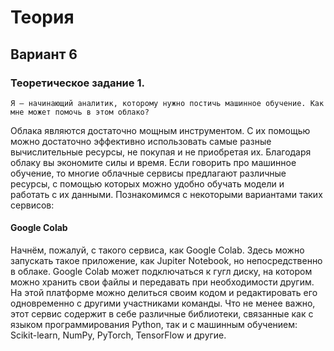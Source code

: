 # Теория

## Вариант 6

### Теоретическое задание 1. 
```
Я – начинающий аналитик, которому нужно постичь машинное обучение. Как мне может помочь в этом облако?
```

Облака являются достаточно мощным инструментом. С их помощью можно достаточно эффективно использовать самые разные вычислительные ресурсы, не покупая и не приобретая их. Благодаря облаку вы экономите силы и время. Если говорить про машинное обучение, то многие облачные сервисы предлагают различные ресурсы, с помощью которых можно удобно обучать модели и работать с их данными. Познакомимся с некоторыми вариантами таких сервисов:

#### Google Colab
Начнём, пожалуй, с такого сервиса, как Google Colab. Здесь можно запускать такое приложение, как Jupiter Notebook, но непосредственно в облаке. Google Colab может подключаться к гугл диску, на котором можно хранить свои файлы и передавать при необходимости другим. На этой платформе можно делиться своим кодом и редактировать его одновременно с другими участниками команды. Что не менее важно, этот сервис содержит в себе различные библиотеки, связанные как с языком программирования Python, так и с машинным обучением: Scikit-learn, NumPy, PyTorch, TensorFlow и другие.
